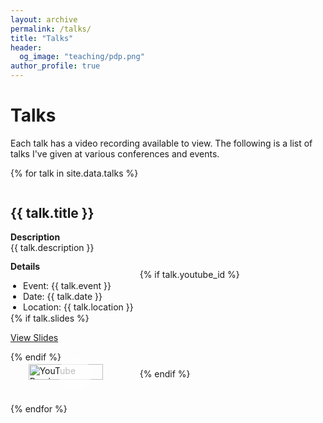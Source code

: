 ```yaml
---
layout: archive
permalink: /talks/
title: "Talks"
header:
  og_image: "teaching/pdp.png"
author_profile: true
---
```


# Talks

Each talk has a video recording available to view. The following is a list of talks I've given at various conferences and events.

{% for talk in site.data.talks %}
<div style="display: grid; grid-template-columns: auto minmax(0, 1fr); column-gap: 10px; align-items: center; margin-bottom: 2em;">
  <div>
    <h2>{{ talk.title }}</h2>
    <p style="margin: 0.5em 0; line-height: 1.2;">
      <strong>Description</strong><br>{{ talk.description }}
    </p>
    <p style="line-height: 1.2;">
      <strong>Details</strong>
    </p>
    <ul style="line-height: 1.2; padding-left: 20px; margin: 0;">
      <li>Event: {{ talk.event }}</li>
      <li>Date: {{ talk.date }}</li>
      <li>Location: {{ talk.location }}</li>
    </ul>
    {% if talk.slides %}
    <p><a href="{{ talk.slides_url }}">View Slides</a></p>
    {% endif %}
  </div>
  
  {% if talk.youtube_id %}
  <div style="position: relative; padding-left: 10px;"> <!-- Add padding to ensure some space -->
    <a href="http://www.youtube.com/watch?v={{ talk.youtube_id }}" title="Watch on YouTube" style="display: block; position: relative;">
      <img src="http://img.youtube.com/vi/{{ talk.youtube_id }}/0.jpg" alt="YouTube Preview" style="width: 80%; height: auto; display: block; margin: 0 auto;"> <!-- Reduced width -->
      <span style="
        position: absolute;
        top: 50%;
        left: 50%;
        transform: translate(-50%, -50%);
        border-radius: 50%;
        width: 60px; /* Increased play button size */
        height: 60px; /* Increased play button size */
        display: flex;
        align-items: center;
        justify-content: center;
      ">
        <svg width="60" height="60" viewBox="0 0 68 68" xmlns="http://www.w3.org/2000/svg">
          <mask id="mask{{ forloop.index }}" x="0" y="0" width="68" height="68" maskUnits="userSpaceOnUse">
            <rect x="0" y="0" width="68" height="68" fill="white"/>
            <polygon points="29,22 29,46 48,34" fill="black"/>
          </mask>
          <circle cx="34" cy="34" r="30" fill="rgba(255, 255, 255, 0.7)" mask="url(#mask{{ forloop.index }})"/> <!-- Adjusted for new play button size -->
        </svg>
      </span>
    </a>
  </div>
  {% endif %}
</div>
{% endfor %}
